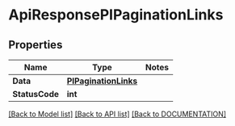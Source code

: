 # ApiResponsePIPaginationLinks

## Properties
Name | Type | Notes
------------ | ------------- | -------------
**Data** | **[**PIPaginationLinks**](../Model/PIPaginationLinks.md)**
**StatusCode** | **int**

[[Back to Model list]](../../DOCUMENTATION.md#documentation-for-models) [[Back to API list]](../../DOCUMENTATION.md#documentation-for-api-endpoints) [[Back to DOCUMENTATION]](../../DOCUMENTATION.md)
